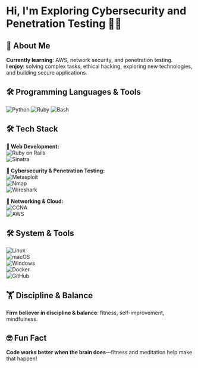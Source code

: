 # Hi, I'm Exploring Cybersecurity and Penetration Testing 🏴‍☠️

## 🚀 About Me
**Currently learning**: AWS, network security, and penetration testing.  
**I enjoy**: solving complex tasks, ethical hacking, exploring new technologies, and building secure applications.

## 🛠 Programming Languages & Tools
![Python](https://img.shields.io/badge/-Python-3776AB?logo=python&logoColor=white)
![Ruby](https://img.shields.io/badge/-Ruby-CC342D?logo=ruby&logoColor=white)
![Bash](https://img.shields.io/badge/-Bash-4EAA25?logo=gnu-bash&logoColor=white)

## 🛠 Tech Stack

**🔹 Web Development:**  
![Ruby on Rails](https://img.shields.io/badge/-Ruby_on_Rails-CC0000?logo=ruby-on-rails&logoColor=white)  
![Sinatra](https://img.shields.io/badge/-Sinatra-FF4F00?logo=sinatra&logoColor=white)

**🔹 Cybersecurity & Penetration Testing:**  
![Metasploit](https://img.shields.io/badge/-Metasploit-8A2BE2?logo=metasploit&logoColor=white)  
![Nmap](https://img.shields.io/badge/-Nmap-4682B4?logo=nmap&logoColor=white)  
![Wireshark](https://img.shields.io/badge/-Wireshark-1679A7?logo=wireshark&logoColor=white)

**🔹 Networking & Cloud:**  
![CCNA](https://img.shields.io/badge/-CCNA-1F75FE?logo=cisco&logoColor=white)  
![AWS](https://img.shields.io/badge/-AWS-FF9900?logo=amazonaws&logoColor=white)

## 🛠 System & Tools
![Linux](https://img.shields.io/badge/-Linux-FCC624?logo=linux&logoColor=black)  
![macOS](https://img.shields.io/badge/-macOS-000000?logo=apple&logoColor=white)  
![Windows](https://img.shields.io/badge/-Windows-0078D6?logo=windows&logoColor=white)  
![Docker](https://img.shields.io/badge/-Docker-2496ED?logo=docker&logoColor=white)  
![GitHub](https://img.shields.io/badge/-GitHub-181717?logo=github&logoColor=white)

## 🏋️ Discipline & Balance
**Firm believer in discipline & balance**: fitness, self-improvement, mindfulness.

## 🤓 Fun Fact
**Code works better when the brain does**—fitness and meditation help make that happen!
